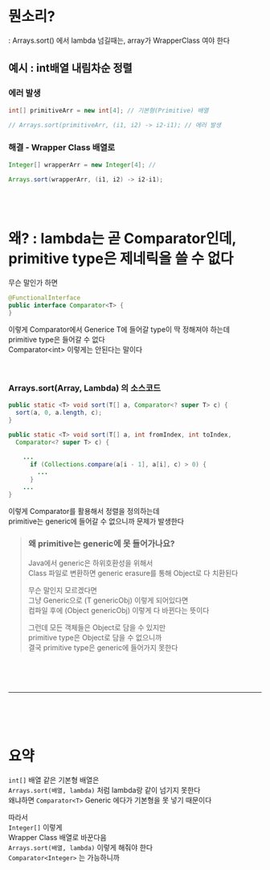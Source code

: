 # 뭔소리?
: Arrays.sort() 에서 lambda 넘길때는, array가 WrapperClass 여야 한다  
  
## 예시 : int배열 내림차순 정렬  
  
### 에러 발생  
```java
int[] primitiveArr = new int[4]; // 기본형(Primitive) 배열   
  
// Arrays.sort(primitiveArr, (i1, i2) -> i2-i1); // 에러 발생
```
  
### 해결 - Wrapper Class 배열로    
```java
Integer[] wrapperArr = new Integer[4]; //
  
Arrays.sort(wrapperArr, (i1, i2) -> i2-i1); 
```
 
<br><br>  
 
# 왜? : lambda는 곧 Comparator인데, primitive type은 제네릭을 쓸 수 없다  
  
무슨 말인가 하면  
  
```java
@FunctionalInterface
public interface Comparator<T> {
}
```
이렇게 Comparator에서 Generice T에 들어갈 type이 딱 정해져야 하는데  
primitive type은 들어갈 수 없다  
Comparator\<int> 이렇게는 안된다는 말이다  
  
<br>  
  
### Arrays.sort(Array, Lambda) 의 소스코드  

```java
public static <T> void sort(T[] a, Comparator<? super T> c) {
  sort(a, 0, a.length, c);
}
```

```java
public static <T> void sort(T[] a, int fromIndex, int toIndex,
  Comparator<? super T> c) {
    
    ...
      if (Collections.compare(a[i - 1], a[i], c) > 0) {
        ...
      }
    ...
}
```
  
이렇게 Comparator를 활용해서 정렬을 정의하는데  
primitive는 generic에 들어갈 수 없으니까 문제가 발생한다  
  
> ### 왜 primitive는 generic에 못 들어가나요?  
> Java에서 generic은 하위호환성을 위해서   
> Class 파일로 변환하면 generic erasure를 통해 Object로 다 치환된다  
>   
> 무슨 말인지 모르겠다면  
> 그냥 Generic으로 (T genericObj) 이렇게 되어있다면  
> 컴파일 후에 (Object genericObj) 이렇게 다 바뀐다는 뜻이다  
>    
> 그런데 모든 객체들은 Object로 담을 수 있지만  
> primitive type은 Object로 담을 수 없으니까  
> 결국 primitive type은 generic에 들어가지 못한다  
  
<br><br><br>  

---

<br><br><br>  

# 요약  
<Code>int\[\]</Code> 배열 같은 기본형 배열은  
<Code>Arrays.sort(배열, lambda)</Code> 처럼 lambda랑 같이 넘기지 못한다  
왜냐하면 <Code>Comparator\<T></Code> Generic 에다가 기본형을 못 넣기 때문이다  
  
따라서  
<Code>Integer\[\]</Code> 이렇게  
Wrapper Class 배열로 바꾼다음   
<Code>Arrays.sort(배열, lambda)</Code> 이렇게 해줘야 한다  
<Code>Comparator\<Integer\></Code> 는 가능하니까  
